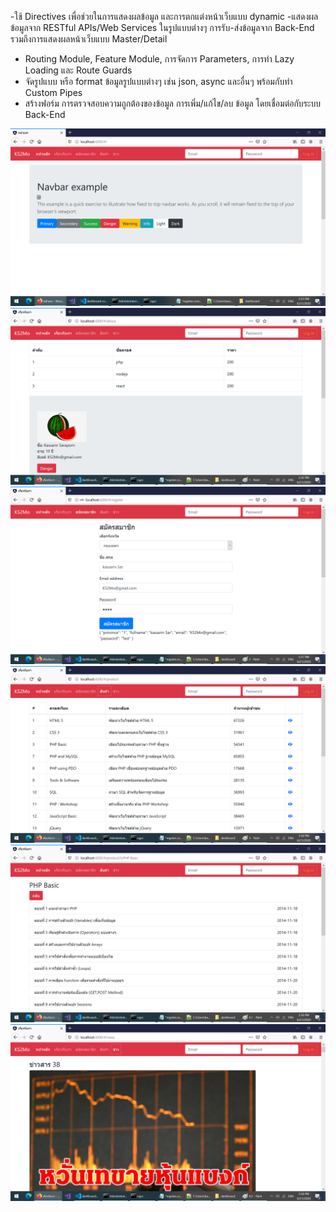 
-ใช้ Directives เพื่อช่วยในการแสดงผลข้อมูล และการตกแต่งหน้าเว็บแบบ dynamic
-แสดงผลข้อมูลจาก RESTful APIs/Web Services ในรูปแบบต่างๆ การรับ-ส่งข้อมูลจาก Back-End รวมถึงการแสดงผลหน้าเว็บแบบ Master/Detail
- Routing Module, Feature Module, การจัดการ Parameters, การทำ Lazy Loading และ Route Guards
- จัดรูปแบบ หรือ format ข้อมูลรูปแบบต่างๆ เช่น json, async และอื่นๆ พร้อมกับทำ Custom Pipes
- สร้างฟอร์ม การตรวจสอบความถูกต้องของข้อมูล การเพิ่ม/แก้ไข/ลบ ข้อมูล โดยเชื่อมต่อกับระบบ Back-End



![tab](/images/1.png)
![tab](/images/2.png)
![tab](/images/3.png)
![tab](/images/4.1.png)
![tab](/images/4.2.png)
![tab](/images/5.png)
